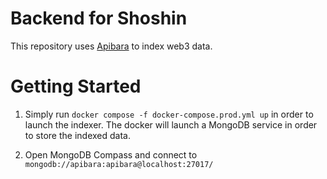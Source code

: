 # Backend for Shoshin

This repository uses [Apibara](https://github.com/apibara/apibara) to index web3 data.

# Getting Started

1. Simply run `docker compose -f docker-compose.prod.yml up` in order to launch the indexer. The docker will
launch a MongoDB service in order to store the indexed data.

2. Open MongoDB Compass and connect to `mongodb://apibara:apibara@localhost:27017/`
